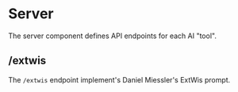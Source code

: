 # Server

The server component defines API endpoints for each AI "tool".

## /extwis

The `/extwis` endpoint implement's Daniel Miessler's ExtWis prompt.
